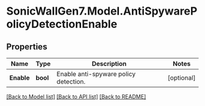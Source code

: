 # SonicWallGen7.Model.AntiSpywarePolicyDetectionEnable

## Properties

Name | Type | Description | Notes
------------ | ------------- | ------------- | -------------
**Enable** | **bool** | Enable anti-spyware policy detection. | [optional] 

[[Back to Model list]](../README.md#documentation-for-models) [[Back to API list]](../README.md#documentation-for-api-endpoints) [[Back to README]](../README.md)

